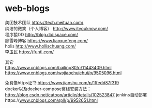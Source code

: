 # web-blogs
美团技术团队 https://tech.meituan.com/  
纯洁的微笑（个人博客） http://www.ityouknow.com/  
程序猿DD  http://blog.didispace.com/  
廖雪峰博客  https://www.liaoxuefeng.com/  
holis     http://www.hollischuang.com/  
李卫民   https://funtl.com/  
  
  
其它  
https://www.cnblogs.com/bailing80/p/11443409.html  
https://www.cnblogs.com/wojiaochuichui/p/9505096.html  



免费撸https证书:https://www.jianshu.com/p/1ffedd87f319  
docker以及docker-compose离线安装方法：https://blog.csdn.net/catoop/article/details/102523847 
jenkins自动部署https://www.cnblogs.com/spll/p/9952651.html  

